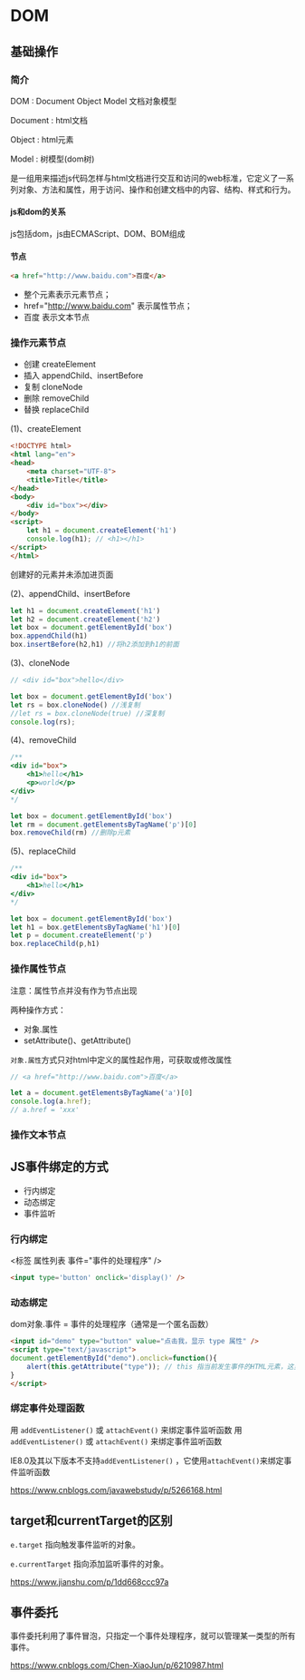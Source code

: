 # DOM

## 基础操作

### 简介

DOM : Document Object Model 文档对象模型

Document : html文档

Object : html元素

Model : 树模型(dom树)

是一组用来描述js代码怎样与html文档进行交互和访问的web标准，它定义了一系列对象、方法和属性，用于访问、操作和创建文档中的内容、结构、样式和行为。

#### js和dom的关系

js包括dom，js由ECMAScript、DOM、BOM组成

#### 节点

```html
<a href="http://www.baidu.com">百度</a>
```

+ 整个元素表示元素节点；
+ href="http://www.baidu.com" 表示属性节点；
+ 百度 表示文本节点

### 操作元素节点

+ 创建 createElement
+ 插入 appendChild、insertBefore
+ 复制 cloneNode
+ 删除 removeChild
+ 替换 replaceChild

(1)、createElement

```html
<!DOCTYPE html>
<html lang="en">
<head>
    <meta charset="UTF-8">
    <title>Title</title>
</head>
<body>
    <div id="box"></div>
</body>
<script>
    let h1 = document.createElement('h1')
    console.log(h1); // <h1></h1>
</script>
</html>
```

创建好的元素并未添加进页面

(2)、appendChild、insertBefore

```js
let h1 = document.createElement('h1')
let h2 = document.createElement('h2')
let box = document.getElementById('box')
box.appendChild(h1)
box.insertBefore(h2,h1) //将h2添加到h1的前面
```

(3)、cloneNode

```js
// <div id="box">hello</div>

let box = document.getElementById('box')
let rs = box.cloneNode() //浅复制
//let rs = box.cloneNode(true) //深复制
console.log(rs);
```

(4)、removeChild

```js
/**
<div id="box">
    <h1>hello</h1>
    <p>world</p>
</div>
*/

let box = document.getElementById('box')
let rm = document.getElementsByTagName('p')[0]
box.removeChild(rm) //删除p元素
```

(5)、replaceChild

```js
/**
<div id="box">
    <h1>hello</h1>
</div>
*/

let box = document.getElementById('box')
let h1 = box.getElementsByTagName('h1')[0]
let p = document.createElement('p')
box.replaceChild(p,h1)
```

### 操作属性节点

注意：属性节点并没有作为节点出现

两种操作方式：

+ 对象.属性
+ setAttribute()、getAttribute()

`对象.属性`方式只对html中定义的属性起作用，可获取或修改属性

```js
// <a href="http://www.baidu.com">百度</a>

let a = document.getElementsByTagName('a')[0]
console.log(a.href);
// a.href = 'xxx'
```

### 操作文本节点

## JS事件绑定的方式

+ 行内绑定
+ 动态绑定
+ 事件监听

### 行内绑定

<标签 属性列表 事件="事件的处理程序" />

```html
<input type='button' onclick='display()' />
```

### 动态绑定

dom对象.事件 = 事件的处理程序（通常是一个匿名函数）

```html
<input id="demo" type="button" value="点击我，显示 type 属性" />
<script type="text/javascript">
document.getElementById("demo").onclick=function(){
    alert(this.getAttribute("type")); // this 指当前发生事件的HTML元素，这里是<div>标签
}
</script>
```

### 绑定事件处理函数

用 `addEventListener()` 或 `attachEvent()` 来绑定事件监听函数
用 `addEventListener()` 或 `attachEvent()` 来绑定事件监听函数

IE8.0及其以下版本不支持`addEventListener()` ，它使用`attachEvent()`来绑定事件监听函数

<https://www.cnblogs.com/javawebstudy/p/5266168.html>

## target和currentTarget的区别

`e.target` 指向触发事件监听的对象。

`e.currentTarget` 指向添加监听事件的对象。

<https://www.jianshu.com/p/1dd668ccc97a>

## 事件委托

事件委托利用了事件冒泡，只指定一个事件处理程序，就可以管理某一类型的所有事件。

<https://www.cnblogs.com/Chen-XiaoJun/p/6210987.html>
